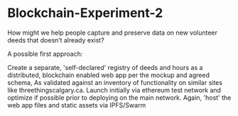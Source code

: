 # Blockchain-Experiment-2
How might we help people capture and preserve data on new volunteer deeds that doesn’t already exist?

A possible first approach:

Create a separate, 'self-declared' registry of deeds and hours as a distributed, blockchain enabled web app per the mockup and agreed schema, As validated against an inventory of functionality on similar sites like threethingscalgary.ca. Launch initially via ethereum test network and optimize if possible prior to deploying on the main network. Again, 'host' the web app files and static assets via IPFS/Swarm
